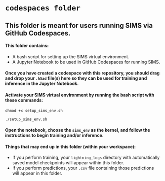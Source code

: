 # `codespaces folder`

## This folder is meant for users running SIMS via GitHub Codespaces. 

#### This folder contains:
- A bash script for setting up the SIMS virtual environment.
- A Jupyter Notebook to be used in GitHub Codespaces for running SIMS.

#### Once you have created a codespace with this repository, you should drag and drop your `.h5ad` file(s) here so they can be used for training and inference in the Jupyter Notebook.

#### Activate your SIMS virtual environment by running the bash script with these commands:
```chmod +x setup_sims_env.sh```

```./setup_sims_env.sh```

#### Open the notebook, choose the `sims_env` as the kernel, and follow the instructions to begin training and/or inference.

#### Things that may end up in this folder (within your workspace):
- If you perform training, your `lightning_logs` directory with automatically saved model checkpoints will appear within this folder.
- If you perform predictions, your `.csv` file containing those predictions will appear in this folder.